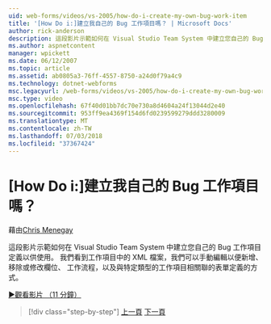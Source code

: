 ```yaml
---
uid: web-forms/videos/vs-2005/how-do-i-create-my-own-bug-work-item
title: '[How Do i:]建立我自己的 Bug 工作項目嗎？ | Microsoft Docs'
author: rick-anderson
description: 這段影片示範如何在 Visual Studio Team System 中建立您自己的 Bug 工作項目定義以供使用。 我們看到工作項目定義的 XML 檔案的方式...
ms.author: aspnetcontent
manager: wpickett
ms.date: 06/12/2007
ms.topic: article
ms.assetid: ab0805a3-76ff-4557-8750-a24d0f79a4c9
ms.technology: dotnet-webforms
msc.legacyurl: /web-forms/videos/vs-2005/how-do-i-create-my-own-bug-work-item
msc.type: video
ms.openlocfilehash: 67f40d01bb7dc70e730a8d4604a24f13044d2e40
ms.sourcegitcommit: 953ff9ea4369f154d6fd0239599279ddd3280009
ms.translationtype: MT
ms.contentlocale: zh-TW
ms.lasthandoff: 07/03/2018
ms.locfileid: "37367424"
---
```

<a name="how-do-i-create-my-own-bug-work-item"></a>[How Do i:]建立我自己的 Bug 工作項目嗎？
====================
藉由[Chris Menegay](https://twitter.com/CMenegay)

這段影片示範如何在 Visual Studio Team System 中建立您自己的 Bug 工作項目定義以供使用。 我們看到工作項目中的 XML 檔案，我們可以手動編輯以便新增、 移除或修改欄位、 工作流程，以及與特定類型的工作項目相關聯的表單定義的方式。

[&#9654;觀看影片 （11 分鐘）](https://channel9.msdn.com/Blogs/ASP-NET-Site-Videos/how-do-i-create-my-own-bug-work-item)

> [!div class="step-by-step"]
> [上一頁](how-do-i-integrate-defect-tracking-with-testing.md)
> [下一頁](how-do-i-write-code-more-quickly-with-unit-tests.md)
